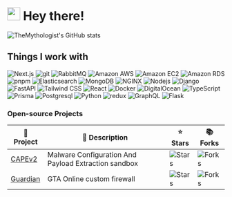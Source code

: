 # <img src="https://emojis.slackmojis.com/emojis/images/1531849430/4246/blob-sunglasses.gif?1531849430" width="30"/> Hey there!

![TheMythologist's GitHub stats](https://github-readme-stats.vercel.app/api?username=TheMythologist&show_icons=true&theme=solarized-dark&bg_color=00000000)

## Things I work with

![Next.js](https://img.shields.io/badge/Next.js-black?style=flat-square&logo=nextdotjs&logoColor=white)
![git](https://img.shields.io/badge/Git-F05032?style=flat-square&logo=git&logoColor=white)
![RabbitMQ](https://img.shields.io/badge/RabbitMQ-fe6601?style=flat-square&logo=rabbitmq&logoColor=white)
![Amazon AWS](https://img.shields.io/badge/Amazon_AWS-fe9901?style=flat-square&logo=amazonaws&logoColor=white)
![Amazon EC2](https://img.shields.io/badge/EC2-fe9901?style=flat-square&logo=amazonec2&logoColor=white)
![Amazon RDS](https://img.shields.io/badge/RDS-fe9901?style=flat-square&logo=amazonrds&logoColor=white)
![pnpm](https://img.shields.io/badge/PNPM-f8af00?style=flat-square&logo=pnpm&logoColor=white)
![Elasticsearch](https://img.shields.io/badge/Elasticsearch-f2bc18?style=flat-square&logo=elasticsearch&logoColor=white)
![MongoDB](https://img.shields.io/badge/MongoDB-13aa52?style=flat-square&logo=mongodb&logoColor=white)
![NGINX](https://img.shields.io/badge/NGINX-0c974c?style=flat-square&logo=nginx&logoColor=white)
![Nodejs](https://img.shields.io/badge/Node.js-43853d?style=flat-square&logo=Node.js&logoColor=white)
![Django](https://img.shields.io/badge/Django-113e2f?style=flat-square&logo=django&logoColor=white)
![FastAPI](https://img.shields.io/badge/FastAPI-019689?style=flat-square&logo=fastapi&logoColor=white)
![Tailwind CSS](https://img.shields.io/badge/Tailwind_CSS-38bdf8?style=flat-square&logo=tailwindcss&logoColor=white)
![React](https://img.shields.io/badge/React-05d7fd?style=flat-square&logo=react&logoColor=white)
![Docker](https://img.shields.io/badge/Docker-2597ed?style=flat-square&logo=docker&logoColor=white)
![DigitalOcean](https://img.shields.io/badge/DigitalOcean-0081fe?style=flat-square&logo=digitalocean&logoColor=white)
![TypeScript](https://img.shields.io/badge/TypeScript-007ACC?style=flat-square&logo=typescript&logoColor=white)
![Prisma](https://img.shields.io/badge/Prisma-133b50?style=flat-square&logo=prisma&logoColor=white)
![Postgresql](https://img.shields.io/badge/PostgreSQL-467495?style=flat-square&logo=postgresql&logoColor=white)
![Python](https://img.shields.io/badge/Python-3772a2?style=flat-square&logo=python&logoColor=white)
![redux](https://img.shields.io/badge/Redux-764ABC?style=flat-square&logo=redux&logoColor=white)
![GraphQL](https://img.shields.io/badge/GraphQL-E10098?style=flat-square&logo=graphql&logoColor=white)
![Flask](https://img.shields.io/badge/Flask-gray?style=flat-square&logo=flask&logoColor=white)

### Open-source Projects

| 🎁 Project                                            | 📙 Description                                      | ⭐ Stars                                                                                                  | 📚 Forks                                                                                                 |
| ------------------------------------------------------ | ---------------------------------------------------- | --------------------------------------------------------------------------------------------------------- | --------------------------------------------------------------------------------------------------------- |
| [CAPEv2](https://github.com/kevoreilly/CAPEv2)         | Malware Configuration And Payload Extraction sandbox | ![Stars](https://img.shields.io/github/stars/kevoreilly/CAPEv2?style=flat-square&labelColor=343b41)       | ![Forks](https://img.shields.io/github/forks/kevoreilly/CAPEv2?style=flat-square&labelColor=343b41)       |
| [Guardian](https://github.com/TheMythologist/guardian) | GTA Online custom firewall                           | ![Stars](https://img.shields.io/github/stars/TheMythologist/guardian?style=flat-square&labelColor=343b41) | ![Forks](https://img.shields.io/github/forks/TheMythologist/guardian?style=flat-square&labelColor=343b41) |
